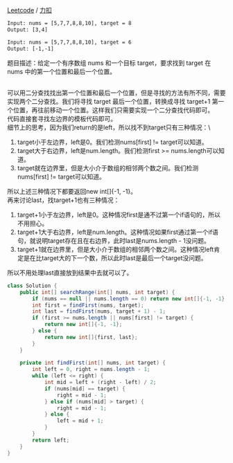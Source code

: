 [Leetcode](https://leetcode.com/problems/find-first-and-last-position-of-element-in-sorted-array/) / [力扣](https://leetcode-cn.com/problems/find-first-and-last-position-of-element-in-sorted-array/)

```html
Input: nums = [5,7,7,8,8,10], target = 8
Output: [3,4]

Input: nums = [5,7,7,8,8,10], target = 6
Output: [-1,-1]
```

题目描述：给定一个有序数组 nums 和一个目标 target，要求找到 target 在 nums 中的第一个位置和最后一个位置。

## 
可以用二分查找找出第一个位置和最后一个位置，但是寻找的方法有所不同，需要实现两个二分查找。我们将寻找  target 最后一个位置，转换成寻找 target+1 第一个位置，再往前移动一个位置。这样我们只需要实现一个二分查找代码即可。\
代码直接套寻找左边界的模板代码即可。\
细节上的思考，因为我们return的是left，所以找不到target只有三种情况：\
1. target小于左边界，left是0。我们检测nums[first] != target可以知道。
2. target大于右边界，left是num.length。我们检测first >= nums.length可以知道。
3. target就在边界里，但是大小介于数组的相邻两个数之间。我们检测nums[first] != target可以知道。

所以上述三种情况下都要返回new int[]{-1, -1}。\
再来讨论last，找target+1也有三种情况：

1. target+1小于左边界，left是0。这种情况first是通不过第一个if语句的，所以不用担心。
2. target+1大于右边界，left是num.length。这种情况如果first通过第一个if语句，就说明target存在且在右边界，此时last是nums.length - 1没问题。
3. target+1就在边界里，但是大小介于数组的相邻两个数之间。这种情况left肯定是在比target大的下一个数，所以此时last是最后一个target没问题。

所以不用处理last直接放到结果中去就可以了。
```java
class Solution {
    public int[] searchRange(int[] nums, int target) {
        if (nums == null || nums.length == 0) return new int[]{-1, -1};
        int first = findFirst(nums, target);
        int last = findFirst(nums, target + 1) - 1;
        if (first >= nums.length || nums[first] != target) {
            return new int[]{-1, -1};
        } else {
            return new int[]{first, last};
        }
    }
    
    private int findFirst(int[] nums, int target) {
        int left = 0, right = nums.length - 1;
        while (left <= right) {
            int mid = left + (right - left) / 2;
            if (nums[mid] == target) {
                right = mid - 1;
            } else if (nums[mid] > target) {
                right = mid - 1; 
            } else {
                left = mid + 1;
            }
        }
        return left;
    }
}
```
